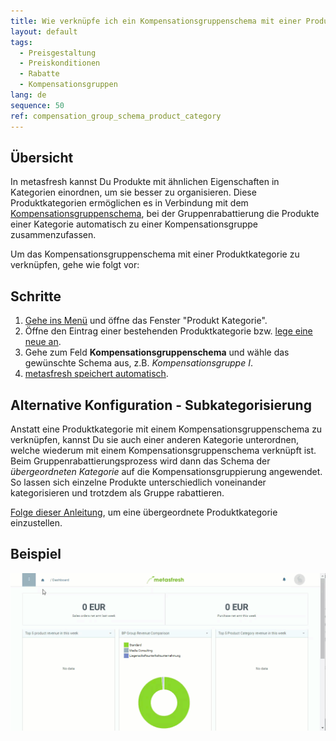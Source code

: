 ```yaml
---
title: Wie verknüpfe ich ein Kompensationsgruppenschema mit einer Produktkategorie?
layout: default
tags:
  - Preisgestaltung
  - Preiskonditionen
  - Rabatte
  - Kompensationsgruppen
lang: de
sequence: 50
ref: compensation_group_schema_product_category
---
```


## Übersicht
In metasfresh kannst Du Produkte mit ähnlichen Eigenschaften in Kategorien einordnen, um sie besser zu organisieren. Diese Produktkategorien ermöglichen es in Verbindung mit dem [Kompensationsgruppenschema](Kompensationsgruppenschema_anlegen), bei der Gruppenrabattierung die Produkte einer Kategorie automatisch zu einer Kompensationsgruppe zusammenzufassen.

Um das Kompensationsgruppenschema mit einer Produktkategorie zu verknüpfen, gehe wie folgt vor:

## Schritte
1. [Gehe ins Menü](Menu) und öffne das Fenster "Produkt Kategorie".
1. Öffne den Eintrag einer bestehenden Produktkategorie bzw. [lege eine neue an](NeueProduktkategorie).
1. Gehe zum Feld **Kompensationsgruppenschema** und wähle das gewünschte Schema aus, z.B. *Kompensationsgruppe I*.
1. [metasfresh speichert automatisch](Speicheranzeige).

## Alternative Konfiguration - Subkategorisierung
Anstatt eine Produktkategorie mit einem Kompensationsgruppenschema zu verknüpfen, kannst Du sie auch einer anderen Kategorie unterordnen, welche wiederum mit einem Kompensationsgruppenschema verknüpft ist. Beim Gruppenrabattierungsprozess wird dann das Schema der *übergeordneten Kategorie* auf die Kompensationsgruppierung angewendet. So lassen sich einzelne Produkte unterschiedlich voneinander kategorisieren und trotzdem als Gruppe rabattieren.

[Folge dieser Anleitung](Uebergeordnete_Produktkategorie), um eine übergeordnete Produktkategorie einzustellen.

## Beispiel
![](assets/Kompensationsgruppenschema_Produktkategorie.gif)
